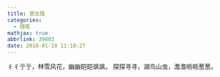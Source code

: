 ```yaml
---
title: 普达措
categories:
  - 随笔
mathjax: true
abbrlink: 39803
date: 2018-01-18 11:10:27
---
```

彳彳亍亍，林雪风花，幽幽皑皑飒飒。
探探寻寻，湖鸟山虫，澹澹呖呖葱葱。